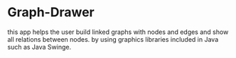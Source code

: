 # Graph-Drawer
this app helps the user build linked graphs with nodes and edges and show all relations between nodes.
by using graphics libraries included in Java such as Java Swinge.

